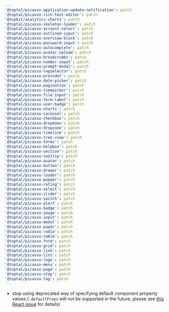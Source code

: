 ```yaml
---
'@toptal/picasso-application-update-notification': patch
'@toptal/picasso-rich-text-editor': patch
'@topkit/analytics-charts': patch
'@toptal/picasso-skeleton-loader': patch
'@toptal/picasso-account-select': patch
'@toptal/picasso-outlined-input': patch
'@toptal/picasso-overview-block': patch
'@toptal/picasso-password-input': patch
'@toptal/picasso-autocomplete': patch
'@toptal/picasso-avatar-upload': patch
'@toptal/picasso-breadcrumbs': patch
'@toptal/picasso-number-input': patch
'@toptal/picasso-prompt-modal': patch
'@toptal/picasso-tagselector': patch
'@toptal/picasso-provider': patch
'@toptal/picasso-date-picker': patch
'@toptal/picasso-pagination': patch
'@toptal/picasso-timepicker': patch
'@toptal/picasso-file-input': patch
'@toptal/picasso-form-label': patch
'@toptal/picasso-user-badge': patch
'@toptal/picasso-charts': patch
'@toptal/picasso-carousel': patch
'@toptal/picasso-checkbox': patch
'@toptal/picasso-dropdown': patch
'@toptal/picasso-dropzone': patch
'@toptal/picasso-timeline': patch
'@toptal/picasso-tree-view': patch
'@toptal/picasso-forms': patch
'@toptal/picasso-helpbox': patch
'@toptal/picasso-section': patch
'@toptal/picasso-tooltip': patch
'@toptal/picasso-avatar': patch
'@toptal/picasso-button': patch
'@toptal/picasso-drawer': patch
'@toptal/picasso-loader': patch
'@toptal/picasso-popper': patch
'@toptal/picasso-rating': patch
'@toptal/picasso-select': patch
'@toptal/picasso-slider': patch
'@toptal/picasso-switch': patch
'@toptal/picasso-alert': patch
'@toptal/picasso-badge': patch
'@toptal/picasso-image': patch
'@toptal/picasso-input': patch
'@toptal/picasso-modal': patch
'@toptal/picasso-paper': patch
'@toptal/picasso-radio': patch
'@toptal/picasso-table': patch
'@toptal/picasso-form': patch
'@toptal/picasso-grid': patch
'@toptal/picasso-link': patch
'@toptal/picasso-list': patch
'@toptal/picasso-logo': patch
'@toptal/picasso-menu': patch
'@toptal/picasso-page': patch
'@toptal/picasso-step': patch
'@toptal/picasso-tag': patch
---
```


- stop using deprecated way of specifying default component property values (`.defaultProps` will not be supported in the future, please see [this React issue](https://github.com/facebook/react/issues/29233) for details)
